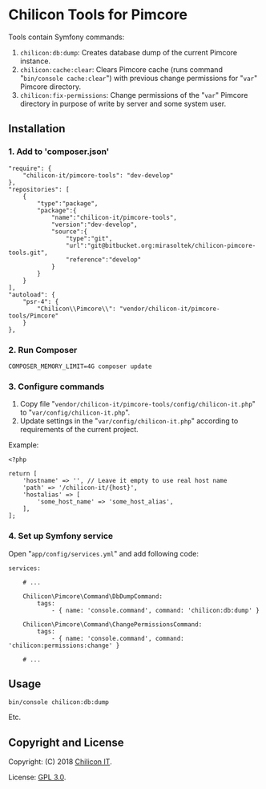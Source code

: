   
# Chilicon Tools for Pimcore

Tools contain Symfony commands:

1. `chilicon:db:dump`: Creates database dump of the current Pimcore instance.
1. `chilicon:cache:clear`: Clears Pimcore cache (runs command "`bin/console cache:clear`")  with previous change permissions for "`var`" Pimcore directory.
1. `chilicon:fix-permissions`: Change permissions of the  "`var`" Pimcore directory in purpose of write by server and some system user.

## Installation

### 1. Add to 'composer.json'

    "require": {
        "chilicon-it/pimcore-tools": "dev-develop" 
    },
    "repositories": [
        {
            "type":"package",
            "package":{
                "name":"chilicon-it/pimcore-tools",
                "version":"dev-develop",
                "source":{
                    "type":"git",
                    "url":"git@bitbucket.org:mirasoltek/chilicon-pimcore-tools.git",
                    "reference":"develop" 
                }
            }
        }
    ],
    "autoload": {
        "psr-4": {
            "Chilicon\\Pimcore\\": "vendor/chilicon-it/pimcore-tools/Pimcore" 
        }
    },

### 2. Run Composer

    COMPOSER_MEMORY_LIMIT=4G composer update

### 3. Configure commands

1. Copy file "`vendor/chilicon-it/pimcore-tools/config/chilicon-it.php`" to "`var/config/chilicon-it.php`".
1. Update settings in the "`var/config/chilicon-it.php`" according to requirements of the current project.

Example:

    <?php

    return [
        'hostname' => '', // Leave it empty to use real host name
        'path' => '/chilicon-it/{host}',
        'hostalias' => [
            'some_host_name' => 'some_host_alias',
        ],
    ];

### 4. Set up Symfony service

Open "`app/config/services.yml`" and add following code:

    services:

        # ...

        Chilicon\Pimcore\Command\DbDumpCommand:
            tags:
                - { name: 'console.command', command: 'chilicon:db:dump' }

        Chilicon\Pimcore\Command\ChangePermissionsCommand:
            tags:
                - { name: 'console.command', command: 'chilicon:permissions:change' }

        # ...

## Usage

    bin/console chilicon:db:dump

Etc.

## Copyright and License

Copyright: (C) 2018 [Chilicon IT](https://www.chilicon-it.de/).

License: [GPL 3.0](gpl-3.0.txt).
